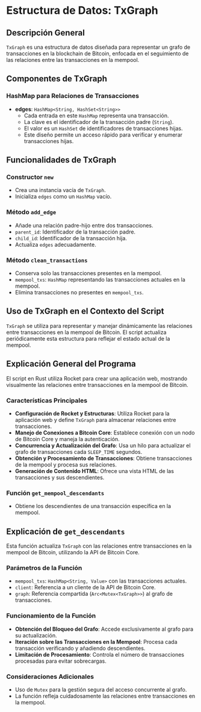 # Estructura de Datos: TxGraph

## Descripción General

`TxGraph` es una estructura de datos diseñada para representar un grafo de transacciones en la blockchain de Bitcoin, enfocada en el seguimiento de las relaciones entre las transacciones en la mempool.

## Componentes de TxGraph

### HashMap para Relaciones de Transacciones

- **edges**: `HashMap<String, HashSet<String>>`
  - Cada entrada en este `HashMap` representa una transacción.
  - La clave es el identificador de la transacción padre (`String`).
  - El valor es un `HashSet` de identificadores de transacciones hijas.
  - Este diseño permite un acceso rápido para verificar y enumerar transacciones hijas.

## Funcionalidades de TxGraph

### Constructor `new`

- Crea una instancia vacía de `TxGraph`.
- Inicializa `edges` como un `HashMap` vacío.

### Método `add_edge`

- Añade una relación padre-hijo entre dos transacciones.
- `parent_id`: Identificador de la transacción padre.
- `child_id`: Identificador de la transacción hija.
- Actualiza `edges` adecuadamente.

### Método `clean_transactions`

- Conserva solo las transacciones presentes en la mempool.
- `mempool_txs`: `HashMap` representando las transacciones actuales en la mempool.
- Elimina transacciones no presentes en `mempool_txs`.

## Uso de TxGraph en el Contexto del Script

`TxGraph` se utiliza para representar y manejar dinámicamente las relaciones entre transacciones en la mempool de Bitcoin. El script actualiza periódicamente esta estructura para reflejar el estado actual de la mempool.

## Explicación General del Programa

El script en Rust utiliza Rocket para crear una aplicación web, mostrando visualmente las relaciones entre transacciones en la mempool de Bitcoin.

### Características Principales

- **Configuración de Rocket y Estructuras**: Utiliza Rocket para la aplicación web y define `TxGraph` para almacenar relaciones entre transacciones.
- **Manejo de Conexiones a Bitcoin Core**: Establece conexión con un nodo de Bitcoin Core y maneja la autenticación.
- **Concurrencia y Actualización del Grafo**: Usa un hilo para actualizar el grafo de transacciones cada `SLEEP_TIME` segundos.
- **Obtención y Procesamiento de Transacciones**: Obtiene transacciones de la mempool y procesa sus relaciones.
- **Generación de Contenido HTML**: Ofrece una vista HTML de las transacciones y sus descendientes.

### Función `get_mempool_descendants`

- Obtiene los descendientes de una transacción específica en la mempool.

## Explicación de `get_descendants`

Esta función actualiza `TxGraph` con las relaciones entre transacciones en la mempool de Bitcoin, utilizando la API de Bitcoin Core.

### Parámetros de la Función

- `mempool_txs`: `HashMap<String, Value>` con las transacciones actuales.
- `client`: Referencia a un cliente de la API de Bitcoin Core.
- `graph`: Referencia compartida (`Arc<Mutex<TxGraph>>`) al grafo de transacciones.

### Funcionamiento de la Función

- **Obtención del Bloqueo del Grafo**: Accede exclusivamente al grafo para su actualización.
- **Iteración sobre las Transacciones en la Mempool**: Procesa cada transacción verificando y añadiendo descendientes.
- **Limitación de Procesamiento**: Controla el número de transacciones procesadas para evitar sobrecargas.

### Consideraciones Adicionales

- Uso de `Mutex` para la gestión segura del acceso concurrente al grafo.
- La función refleja cuidadosamente las relaciones entre transacciones en la mempool.

